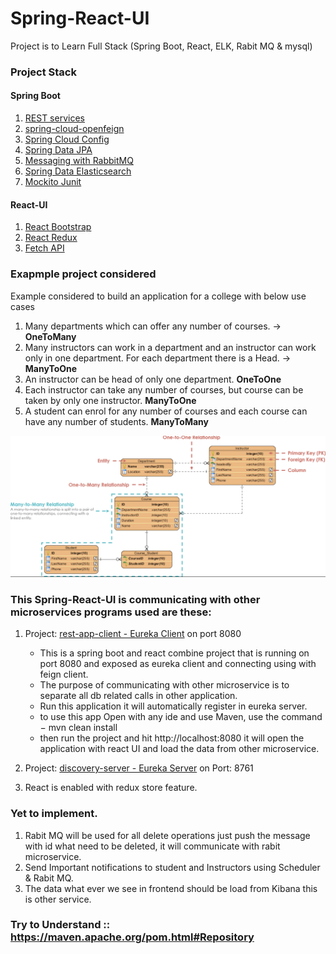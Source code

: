 # Spring-React-UI
Project is to Learn Full Stack (Spring Boot, React, ELK, Rabit MQ &amp; mysql)

### Project Stack
#### Spring Boot
1. <a href="https://spring.io/guides/gs/reactive-rest-service/">REST services</a>
2. <a href="https://docs.spring.io/spring-cloud-openfeign/docs/current/reference/html/">spring-cloud-openfeign</a>
3. <a href="https://docs.spring.io/spring-cloud-config/docs/current/reference/html/">Spring Cloud Config</a>
4. <a href="https://spring.io/projects/spring-data-jpa/">Spring Data JPA</a>
5. <a href="https://spring.io/guides/gs/messaging-rabbitmq/">Messaging with RabbitMQ</a>
6. <a href="https://spring.io/projects/spring-data-elasticsearch">Spring Data Elasticsearch</a>
7. <a href="https://www.baeldung.com/mockito-series">Mockito Junit</a>

#### React-UI
1. <a href="https://react-bootstrap.github.io/getting-started/introduction/">React Bootstrap</a>
2. <a href="https://react-redux.js.org/introduction/getting-started">React Redux</a>
3. <a href="https://www.geeksforgeeks.org/how-to-fetch-data-from-an-api-in-reactjs/">Fetch API</a>

### Exapmple project considered
Example considered to build an application for a college with below use cases

1. Many departments which can offer any number of courses. -> <b> OneToMany </b>
2. Many instructors can work in a department and an instructor can work only in one department. For each department there is a Head. -> <b> ManyToOne </b>
3. An instructor can be head of only one department. <b> OneToOne </b>
4. Each instructor can take any number of courses, but course can be taken by only one instructor. <b> ManyToOne </b>
5. A student can enrol for any number of courses and each course can have any number of students. <b> ManyToMany </b>

![img_1.png](/ERD-College.png)

### This Spring-React-UI is communicating with other microservices programs used are these:

1. Project: <a href="https://github.com/rmanda90/rest-app-client">rest-app-client - Eureka Client</a> on port 8080
    - This is a spring boot and react combine project that is running on port 8080 and exposed as eureka client and connecting using with feign client.
    - The purpose of communicating with other microservice is to separate all db related calls in other application.
    - Run this application it will automatically register in eureka server.
    - to use this app Open with any ide and use Maven, use the command − mvn clean install 
    - then run the project and hit http://localhost:8080 it will open the application with react UI and load the data from other microservice.

2. Project: <a href="https://github.com/rmanda90/discovery-server">discovery-server - Eureka Server</a> on Port: 8761
3. React is enabled with redux store feature.
### Yet to implement.
1. Rabit MQ will be used for all delete operations just push the message with id what need to be deleted, it will communicate with rabit microservice.
2. Send Important notifications to student and Instructors using Scheduler & Rabit MQ.
3. The data what ever we see in frontend should be load from Kibana this is other service. 


### Try to Understand :: https://maven.apache.org/pom.html#Repository
